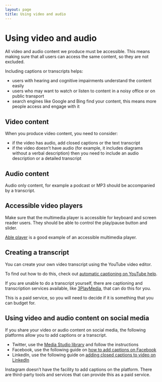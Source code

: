 ```yaml
---
layout: page
title: Using video and audio
---
```


# Using video and audio

All video and audio content we produce must be accessible. This means making sure that all users can access the same content, so they are not excluded.

Including captions or transcripts helps:
- users with hearing and cognitive impairments understand the content easily
- users who may want to watch or listen to content in a noisy office or on public transport 
- search engines like Google and Bing find your content, this means more people access and engage with it

## Video content

When you produce video content, you need to consider:
- if the video has audio, add closed captions or the text transcript
- if the video doesn’t have audio (for example, it includes diagrams without a verbal description) then you need to include an audio description or a detailed transcript

## Audio content

Audio only content, for example a podcast or MP3 should be accompanied by a transcript.

## Accessible video players

Make sure that the multimedia player is accessible for keyboard and screen reader users. They should be able to control the play/pause button and slider.

[Able player](https://ableplayer.github.io/ableplayer/) is a good example of an accessible multimedia player.

## Creating a transcript

You can create your own video transcript using the YouTube video editor.

To find out how to do this, check out [automatic captioning on YouTube help](https://support.google.com/youtube/answer/6373554).

If you are unable to do a transcript yourself, there are captioning and transcription services available, like [3PlayMedia](https://www.3playmedia.com/), that can do this for you.

This is a paid service, so you will need to decide if it is something that you can budget for.

## Using video and audio content on social media

If you share your video or audio content on social media, the following platforms allow you to add captions or a transcript.

- Twitter, use the [Media Studio library](https://media.twitter.com/en_us/articles/blogs/2019/subtitles-now-available-in-ios-and-android.html) and follow the instructions
- Facebook, use the following guide on [how to add captions on Facebook](https://www.facebook.com/help/261764017354370)
- LinkedIn, use the following guide on [adding closed captions to video on LinkedIn](https://www.linkedin.com/help/linkedin/answer/93997/adding-closed-captioning-to-videos-on-linkedin?lang=en)

Instagram doesn’t have the facility to add captions on the platform. There are third-party tools and services that can provide this as a paid service.
